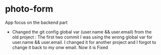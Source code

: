 # photo-form
App focus on the backend part

- Changed the git config global var (user.name && user.email) from the old project :
    The first two commit I was using the wrong global var for user.name && user.email. I changed it for another project and I forgot to change it back to my onw email. Now it is Fixed